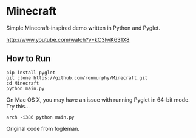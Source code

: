 # Minecraft

Simple Minecraft-inspired demo written in Python and Pyglet.

http://www.youtube.com/watch?v=kC3lwK631X8

## How to Run

    pip install pyglet
    git clone https://github.com/ronmurphy/Minecraft.git
    cd Minecraft
    python main.py

On Mac OS X, you may have an issue with running Pyglet in 64-bit mode. Try this...

    arch -i386 python main.py

Original code from fogleman.